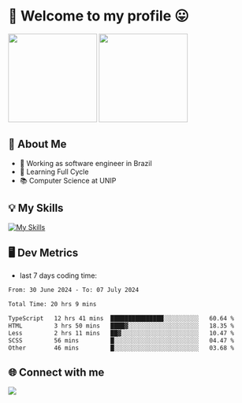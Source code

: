 # 🎉 Welcome to my profile 😛

<div>
  <img height="180em" src="https://github-readme-stats.vercel.app/api?username=VinicciusSantos&show_icons=true&icon_color=fff&include_all_commits=true&count_private=true&bg_color=30,000,000&title_color=fff&text_color=fff"/>
  <img height="180em" src="https://github-readme-stats.vercel.app/api/top-langs/?username=VinicciusSantos&langs_count=8&layout=compact&include_all_commits=true&count_private=true&bg_color=30,000,000&title_color=fff&text_color=fff"/>
</div>

## 📖 About Me
- 🔭 Working as software engineer in Brazil
- 🌱 Learning Full Cycle
- 📚 Computer Science at UNIP

## 💡 My Skills

[![My Skills](https://skills.thijs.gg/icons?i=angular,react,styledcomponents,jest,html,css,sass,bootstrap,ts,js,go,nodejs,express,nestjs,git,c,py,postgres,mysql,sqlite,docker,graphql)](https://github.com/VinicciusSantos)

## 🖥️ Dev Metrics

- last 7 days coding time:

<!--START_SECTION:waka-->

```txt
From: 30 June 2024 - To: 07 July 2024

Total Time: 20 hrs 9 mins

TypeScript   12 hrs 41 mins  ███████████████░░░░░░░░░░   60.64 %
HTML         3 hrs 50 mins   ████▓░░░░░░░░░░░░░░░░░░░░   18.35 %
Less         2 hrs 11 mins   ██▓░░░░░░░░░░░░░░░░░░░░░░   10.47 %
SCSS         56 mins         █░░░░░░░░░░░░░░░░░░░░░░░░   04.47 %
Other        46 mins         █░░░░░░░░░░░░░░░░░░░░░░░░   03.68 %
```

<!--END_SECTION:waka-->

## 🌐 Connect with me

<a href="https://www.linkedin.com/in/vinicius-guedes-b817aa223/"><img src="https://img.shields.io/badge/LinkedIn-0077B5?style=for-the-badge&logo=linkedin&logoColor=white"/></a>


